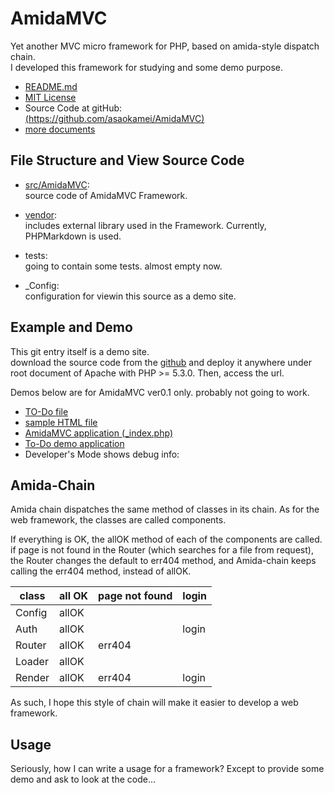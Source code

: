 AmidaMVC
========

Yet another MVC micro framework for PHP, based on amida-style dispatch chain.  
I developed this framework for studying and some demo purpose.

*   [README.md](README.md)
*   [MIT License](LICENSE.txt)
*   Source Code at gitHub:    
    [(https://github.com/asaokamei/AmidaMVC)](https://github.com/asaokamei/AmidaMVC)
*   [more documents](docs/README.md)

File Structure and View Source Code
-----------------------------------

*   [src/AmidaMVC](src/AmidaMVC/README.md):  
    source code of AmidaMVC Framework.

*   [vendor](vendor/README.md):  
    includes external library used in the Framework.
    Currently, PHPMarkdown is used.

*   tests:  
    going to contain some tests. almost empty now. 

*   _Config:   
    configuration for viewin this source as a demo site.

Example and Demo
----------------

This git entry itself is a demo site.  
download the source code from the [github](https://github.com/asaokamei/AmidaMVC) 
and deploy it anywhere under root document of Apache with PHP >= 5.3.0. Then, access the url. 

Demos below are for AmidaMVC ver0.1 only.
probably not going to work.

*   [TO-Do file](TODO.txt)
*   [sample HTML file](example.html)
*   [AmidaMVC application (_index.php)](indexView/_src)
*   [To-Do demo application](todo/list)
*   Developer's Mode shows debug info: 

Amida-Chain
-----------

Amida chain dispatches the same method of classes in its chain. 
As for the web framework, the classes are called components. 


If everything is OK, the allOK method of each of the components are called. 
if page is not found in the Router (which searches for a file from request), 
the Router changes the default to err404 method, and Amida-chain keeps 
calling the err404 method, instead of allOK. 


class  | all OK  | page not found | login  |
-------|---------|----------------|--------|
Config |  allOK  |                |        |
Auth   |  allOK  |                | login  |
Router |  allOK  |    err404      |        |
Loader |  allOK  |                |        |
Render |  allOK  |    err404      | login  |


As such, I hope this style of chain will make it easier to develop a 
web framework. 

Usage
-----

Seriously, how I can write a usage for a framework?
Except to provide some demo and ask to look at the code...


